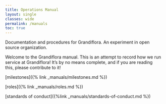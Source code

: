 ```yaml
---
title: Operations Manual
layout: single
classes: wide
permalink: /manuals
toc: true    
---
```


Documentation and procedures for Grandiflora. An experiment in open source organization.

Welcome to the Grandiflora manual. This is an attempt to record how we run service at Grandiflora! It’s by no means complete, and if you are reading this, please contribute to it!

[milestones]({% link _manuals/milestones.md %})

[roles]({% link _manuals/roles.md %})

[standards of conduct]({%link _manuals/standards-of-conduct.md %})
